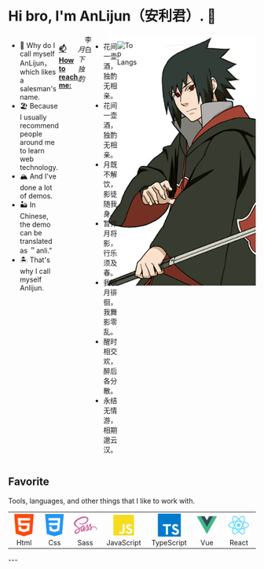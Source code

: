 # Hi bro, I'm AnLijun（安利君）. 👋

<img src='./src/assets/sasuke.png' align="right" width="300"/>

<div class='intro' style="display: flex;">
<br></br>
<ul>
  <li>🧭 Why do I call myself AnLijun，which likes a salesman's name.</li> 
  <li>🏖 Because I usually recommend people around me to learn web technology.</li> 
  <li>🏔 And I've done a lot of demos.  </li> 
  <li>🏜 In Chinese, the demo can be translated as ＂anli."</li>
  <li>🏝 That's why I call myself Anlijun.</li>
</ul>
<h4>
  <a class="heading-link" href="#-how-to-reach-me">📫 How to reach me:</a>
</h4>
<p>
    <a align="center" width="70" href="https://space.bilibili.com/515747819?spm_id_from=333.1007.0.0">
      <img src="./src/assets/bilibili.svg" width="38" height="38" alt="Html" />
    </a>
    <a href="https://juejin.cn/user/2502960686040286" align="center" width="70">
      <img src="./src/assets/juejin.png" width="38" height="38" alt="Html" />
    </a>
</p>

<h6>月下独酌</h6>
<div>李白</div>
<ul>
  <li> 花间一壶酒，独酌无相亲。</li>
  <li> 花间一壶酒，独酌无相亲。</li>
  <li> 月既不解饮，影徒随我身。</li>
  <li> 暂伴月将影，行乐须及春。</li>
  <li> 我歌月徘徊，我舞影零乱。</li>
  <li> 醒时相交欢，醉后各分散。</li>
  <li> 永结无情游，相期邈云汉。</li>
</ul>
<br></br>
<br></br>

![Top Langs](https://github-readme-stats.vercel.app/api/top-langs/?username=An-Lijun&layout=compact)
<!-- &theme=tokyonight -->

</div>
<h2 align="left" id="macropower-tech">Favorite</h2>
 Tools, languages, and other things that I like to work with.
 <table>
  <tr>
    <td align="center" width="96">
      <a href="#macropower-tech">
        <img src="./src/assets/html.svg" width="48" height="48" alt="Html" />
      </a>
      <br>Html
    </td>
    <td align="center" width="96">
      <a href="#macropower-tech">
        <img src="./src/assets/css.svg" width="48" height="48" alt="Css" />
      </a>
      <br>Css
    </td>
    <td align="center"  width="96">
      <a href="#macropower-tech">
        <img src="./src/assets/sass-original.svg" width="48" height="48" alt="Sass" />
      </a>
      <br>Sass
    </td>
    <td align="center" width="96">
      <a href="#macropower-tech">
        <img src="./src/assets/JavaScript.svg" width="48" height="48" alt="JavaScript" />
      </a>
      <br>JavaScript
    </td>
    <td align="center" width="96">
      <a href="#macropower-tech">
        <img src="./src/assets/typescript-original.svg" width="48" height="48" alt="TypeScript" />
      </a>
      <br>TypeScript
    </td>
    <td align="center" width="96">
      <a href="#macropower-tech">
        <img src="./src/assets/Vue.svg" width="48" height="48" alt="Vue" />
      </a>
      <br>Vue
    </td>
    <td align="center" width="96">
      <a href="#macropower-tech">
        <img src="./src/assets/React.svg" width="48" height="48" alt="React" />
      </a>
      <br>React
    </td>
  </tr>
</table>
---



